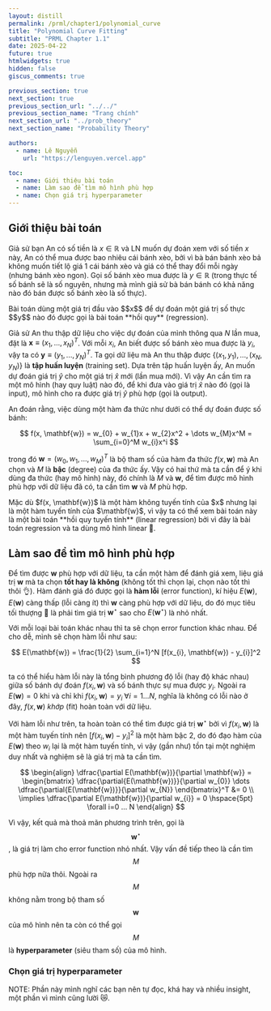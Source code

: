 ```yaml
---
layout: distill
permalink: /prml/chapter1/polynomial_curve
title: "Polynomial Curve Fitting"
subtitle: "PRML Chapter 1.1"
date: 2025-04-22
future: true
htmlwidgets: true
hidden: false
giscus_comments: true

previous_section: true
next_section: true
previous_section_url: "../../"
previous_section_name: "Trang chính"
next_section_url: "../prob_theory"
next_section_name: "Probability Theory"

authors:
  - name: Lê Nguyễn
    url: "https://lenguyen.vercel.app"

toc:
  - name: Giới thiệu bài toán
  - name: Làm sao để tìm mô hình phù hợp
  - name: Chọn giá trị hyperparameter
---
```


## Giới thiệu bài toán

Giả sử bạn An có số tiền là $x \in \mathbb{R}$ và LN muốn dự đoán xem với số tiền $x$ này, An có thể mua được bao nhiêu cái bánh xèo, bởi vì bà bán bánh xèo bả không muốn tiết lộ giá 1 cái bánh xèo và giá có thể thay đổi mỗi ngày (nhưng bánh xèo ngon). Gọi số bánh xèo mua được là $y \in \mathbb{R}$ (trong thực tế số bánh sẽ là số nguyên, nhưng mà mình giả sử bà bán bánh có khả năng nào đó bán được số bánh xèo là số thực).

<p markdown=1 class="takeaway">Bài toán dùng một giá trị đầu vào $$x$$ để dự đoán một giá trị số thực $$y$$ nào đó được gọi là bài toán **hồi quy** (regression).</p>

Giả sử An thu thập dữ liệu cho việc dự đoán của mình thông qua $N$ lần mua, đặt là $\mathbf{x} \equiv (x_1, ..., x_N)^T$. Với mỗi $x_i$, An biết được số bánh xèo mua được là $y_i$, vậy ta có $\mathbf{y} \equiv (y_1, ..., y_N)^T$. Ta gọi dữ liệu mà An thu thập được $\{ (x_1, y_1), ..., (x_N, y_N) \}$ là **tập huấn luyện** (training set). Dựa trên tập huấn luyện ấy, An muốn dự đoán giá trị $\hat{y}$ cho một giá trị $\hat{x}$ mới (lần mua mới). Vì vậy An cần tìm ra một mô hình (hay quy luật) nào đó, để khi đưa vào giá trị $\hat{x}$ nào đó (gọi là input), mô hình cho ra được giá trị $\hat{y}$ phù hợp (gọi là output).

An đoán rằng, việc dùng một hàm đa thức như dưới có thể dự đoán được số bánh:

$$
f(x, \mathbf{w}) = w_{0} + w_{1}x + w_{2}x^2 + \dots w_{M}x^M = \sum_{i=0}^M w_{i}x^i
$$

trong đó $\mathbf{w} = (w_0, w_1, ..., w_M)^T$ là bộ tham số của hàm đa thức $f(x, \mathbf{w})$ mà An chọn và $M$ là **bậc** (degree) của đa thức ấy. Vậy có hai thứ mà ta cần để ý khi dùng đa thức (hay mô hình) này, đó chính là $M$ và $\mathbf{w}$, để tìm được mô hình phù hợp với dữ liệu đã có, ta cần tìm $\mathbf{w}$ và $M$ phù hợp.

<p markdown=1 class="takeaway">Mặc dù $f(x, \mathbf{w})$ là một hàm không tuyến tính của $x$ nhưng lại là một hàm tuyến tính của $\mathbf{w}$, vì vậy ta có thể xem bài toán này là một bài toán **hồi quy tuyến tính** (linear regression) bởi vì đây là bài toán regression và ta dùng mô hình linear 🤯.</p>

## Làm sao để tìm mô hình phù hợp

Để tìm được $\mathbf{w}$ phù hợp với dữ liệu, ta cần một hàm để đánh giá xem, liệu giá trị $\mathbf{w}$ mà ta chọn **tốt hay là không** (không tốt thì chọn lại, chọn nào tốt thì thôi 👌). Hàm đánh giá đó được gọi là **hàm lỗi** (error function), kí hiệu $E(\mathbf{w})$, $E(\mathbf{w})$ càng thấp (lỗi càng ít) thì $\mathbf{w}$ càng phù hợp với dữ liệu, do đó mục tiêu tối thượng 😤 là phải tìm giá trị $\mathbf{w}^\star$ sao cho $E(\mathbf{w}^\star)$ là nhỏ nhất.

Với mỗi loại bài toán khác nhau thì ta sẽ chọn error function khác nhau. Để cho dễ, mình sẽ chọn hàm lỗi như sau:

$$
E(\mathbf{w}) = \frac{1}{2} \sum_{i=1}^N [f(x_{i}, \mathbf{w}) - y_{i}]^2
$$

ta có thể hiểu hàm lỗi này là tổng bình phương độ lỗi (hay độ khác nhau) giữa số bánh dự đoán $f(x_i, \mathbf{w})$ và số bánh thực sự mua được $y_i$. Ngoài ra $E(\mathbf{w}) = 0$ khi và chỉ khi $f(x_{i}, \mathbf{w}) = y_{i} \hspace{3pt} \forall i = 1\dots N$, nghĩa là không có lỗi nào ở đây, $f(x, \mathbf{w})$ *khớp* (fit) hoàn toàn với dữ liệu.

Với hàm lỗi như trên, ta hoàn toàn có thể tìm được giá trị $\mathbf{w}^\star$ bởi vì $f(x_i, \mathbf{w})$ là một hàm tuyến tính nên $[f(x_{i}, \mathbf{w}) - y_{i}]^2$ là một hàm bậc 2, do đó đạo hàm của $E(\mathbf{w})$ theo $w_i$ lại là một hàm tuyến tính, vì vậy (gần như) tồn tại một nghiệm duy nhất và nghiệm sẽ là giá trị mà ta cần tìm.

$$
\begin{align}
\dfrac{\partial E(\mathbf{w})}{\partial \mathbf{w}} = \begin{bmatrix}
\dfrac{\partial{E(\mathbf{w})}}{\partial w_{0}} \dots 
\dfrac{\partial{E(\mathbf{w})}}{\partial w_{N}}
\end{bmatrix}^T &= 0 \\
\implies \dfrac{\partial E(\mathbf{w})}{\partial w_{i}} = 0 \hspace{5pt} \forall i=0 ... N
\end{align}
$$

Vì vậy, kết quả mà thoả mãn phương trình trên, gọi là $$\mathbf{w}^\star$$, là giá trị làm cho error function nhỏ nhất. Vậy vấn đề tiếp theo là cần tìm $$M$$ phù hợp nữa thôi. Ngoài ra $$M$$ không nằm trong bộ tham số $$\mathbf{w}$$ của mô hình nên ta còn có thể gọi $$M$$ là **hyperparameter** (siêu tham số) của mô hình.

### Chọn giá trị hyperparameter 

NOTE: Phần này mình nghĩ các bạn nên tự đọc, khá hay và nhiều insight, một phần vì mình cũng lười 😿.
